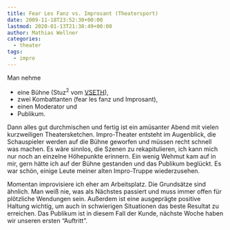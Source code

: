 ```yaml
---
title: Fear Les Fanz vs. Improsant (Theatersport)
date: 2009-11-18T23:52:30+00:00
lastmod: 2020-01-13T21:38:49+00:00
author: Mathias Wellner
categories:
  - theater
tags:
  - impro
---
```

Man nehme 

  * eine Bühne (Stuz<sup>2</sup> vom [VSETH](http://www.vseth.ethz.ch)),
  * zwei Kombattanten (fear les fanz und Improsant),
  * einen Moderator und
  * Publikum.
<!--more-->

Dann alles gut durchmischen und fertig ist ein amüsanter Abend mit vielen kurzweiligen Theatersketchen. Impro-Theater entsteht im Augenblick, die Schauspieler werden auf die Bühne geworfen und müssen recht schnell was machen. Es wäre sinnlos, die Szenen zu rekapitulieren, ich kann mich nur noch an einzelne Höhepunkte erinnern. Ein wenig Wehmut kam auf in mir, gern hätte ich auf der Bühne gestanden und das Publikum beglückt. Es war schön, einige Leute meiner alten Impro-Truppe wiederzusehen. 

Momentan improvisiere ich eher am Arbeitsplatz. Die Grundsätze sind ähnlich. Man weiß nie, was als Nächstes passiert und muss immer offen für plötzliche Wendungen sein. Außerdem ist eine ausgeprägte positive Haltung wichtig, um auch in schwierigen Situationen das beste Resultat zu erreichen. Das Publikum ist in diesem Fall der Kunde, nächste Woche haben wir unseren ersten &#8220;Auftritt&#8221;.